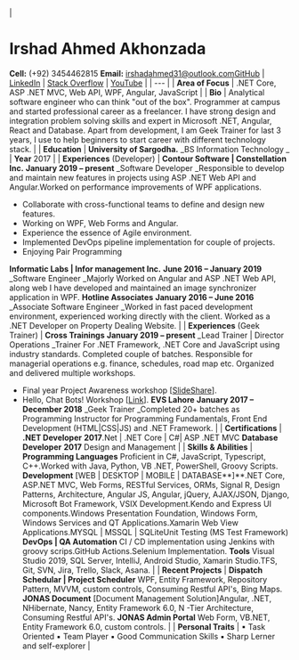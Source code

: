 |
# **Irshad Ahmed Akhonzada**
 **Cell:** (+92) 3454462815 **Email:** irshadahmed31@outlook.com[GitHub](https://github.com/akhonzadairshad) | [LinkedIn](https://www.linkedin.com/in/akhonzadairshad/) | [Stack Overflow](https://stackoverflow.com/users/6057787/irshad-ahmed) | [YouTube](https://www.youtube.com/channel/UCXcy1SRq5_VBV4eidjPSEEQ) |
| --- |
| **Area of Focus** | .NET Core, ASP .NET MVC, Web API, WPF, Angular, JavaScript |
| **Bio** | Analytical software engineer who can think &quot;out of the box&quot;. Programmer at campus and started professional career as a freelancer. I have strong design and integration problem solving skills and expert in Microsoft .NET, Angular, React and Database. Apart from development, I am Geek Trainer for last 3 years, I use to help beginners to start career with different technology stack. |
| **Education** | **University of Sargodha.**   _BS Information Technology _ | **Year** 2017 |
| **Experiences** (Developer) | **Contour Software | Constellation Inc.**   **January 2019 – present** _Software Developer _Responsible to develop and maintain new features in projects using ASP .NET Web API and Angular.Worked on performance improvements of WPF applications.
- Collaborate with cross-functional teams to define and design new features.
- Working on WPF, Web Forms and Angular.
- Experience the essence of Agile environment.
- Implemented DevOps pipeline implementation for couple of projects.
- Enjoying Pair Programming

**Informatic Labs | Infor management Inc.**   **June 2016 – January 2019** _Software Engineer _Majorly Worked on Angular and ASP .NET Web API, along web I have developed and maintained an image synchronizer application in WPF.
**Hotline Associates**   **January 2016 – June 2016** _Associate Software Engineer _Worked in fast paced development environment, experienced working directly with the client. Worked as a .NET Developer on Property Dealing Website.
 |
| **Experiences** (Geek Trainer) | **Cross Trainings**   **January 2019 – present** _Lead Trainer | Director Operations _Trainer For .NET Framework, .NET Core and JavaScript using industry standards. Completed couple of batches. Responsible for managerial operations e.g. finance, schedules, road map etc. Organized and delivered multiple workshops.

  - Final year Project Awareness workshop [[SlideShare](https://tinyurl.com/u7l58w7)].
  - Hello, Chat Bots! Workshop [[Link](https://www.facebook.com/crosstrainings.net/posts/385531572009320)].
**EVS Lahore**   **January 2017 – December 2018** _Geek Trainer _Completed 20+ batches as Programming Instructor for Programming Fundamentals, Front End Development (HTML|CSS|JS) and .NET Framework.
 |
| **Certifications** | **.NET Developer**   **2017**.Net | .NET Core | C#| ASP .NET MVC **Database Developer**   **2017** Design and Management |
| **Skills &amp; Abilities** | **Programming Languages** Proficient in C#, JavaScript, Typescript, C++.Worked with Java, Python, VB .NET, PowerShell, Groovy Scripts. **Development** [WEB | DESKTOP | MOBILE | DATABASE**]**.NET Core, ASP.NET MVC, Web Forms, RESTful Services, ORMs, Signal R, Design Patterns, Architecture, Angular JS, Angular, jQuery, AJAX/JSON, Django, Microsoft Bot Framework, VSIX Development.Kendo and Express UI components.Windows Presentation Foundation, Windows Form, Windows Services and QT Applications.Xamarin Web View Applications.MYSQL | MSSQL | SQLiteUnit Testing (MS Test Framework) **DevOps | QA Automation** CI / CD implementation using Jenkins with groovy scrips.GitHub Actions.Selenium Implementation. **Tools** Visual Studio 2019, SQL Server, IntelliJ, Android Studio, Xamarin Studio.TFS, Git, SVN, Jira, Trello, Slack, Asana. |
| **Recent Projects** | **Dispatch Schedular | Project Scheduler** WPF, Entity Framework, Repository Pattern, MVVM, custom controls, Consuming Restful API&#39;s, Bing Maps.
**JONAS Document** [Document Management Solution]Angular, .NET, NHibernate, Nancy, Entity Framework 6.0, N -Tier Architecture, Consuming Restful API&#39;s.
**JONAS Admin Portal** Web Form, VB.NET, Entity Framework 6.0, custom controls. |
| **Personal Traits** | ▪ Task Oriented ▪ Team Player ▪ Good Communication Skills ▪ Sharp Lerner and self-explorer |
